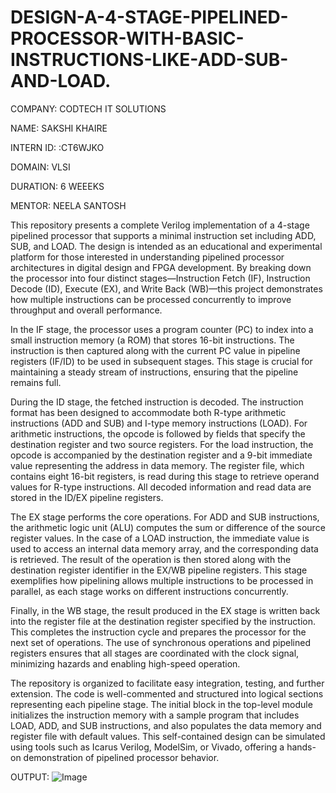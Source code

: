 # DESIGN-A-4-STAGE-PIPELINED-PROCESSOR-WITH-BASIC-INSTRUCTIONS-LIKE-ADD-SUB-AND-LOAD.
COMPANY: CODTECH IT SOLUTIONS

NAME: SAKSHI KHAIRE 

INTERN ID: :CT6WJKO

DOMAIN: VLSI

DURATION: 6 WEEEKS

MENTOR: NEELA SANTOSH

This repository presents a complete Verilog implementation of a 4-stage pipelined processor that supports a minimal instruction set including ADD, SUB, and LOAD. The design is intended as an educational and experimental platform for those interested in understanding pipelined processor architectures in digital design and FPGA development. By breaking down the processor into four distinct stages—Instruction Fetch (IF), Instruction Decode (ID), Execute (EX), and Write Back (WB)—this project demonstrates how multiple instructions can be processed concurrently to improve throughput and overall performance.

In the IF stage, the processor uses a program counter (PC) to index into a small instruction memory (a ROM) that stores 16-bit instructions. The instruction is then captured along with the current PC value in pipeline registers (IF/ID) to be used in subsequent stages. This stage is crucial for maintaining a steady stream of instructions, ensuring that the pipeline remains full.

During the ID stage, the fetched instruction is decoded. The instruction format has been designed to accommodate both R-type arithmetic instructions (ADD and SUB) and I-type memory instructions (LOAD). For arithmetic instructions, the opcode is followed by fields that specify the destination register and two source registers. For the load instruction, the opcode is accompanied by the destination register and a 9-bit immediate value representing the address in data memory. The register file, which contains eight 16-bit registers, is read during this stage to retrieve operand values for R-type instructions. All decoded information and read data are stored in the ID/EX pipeline registers.

The EX stage performs the core operations. For ADD and SUB instructions, the arithmetic logic unit (ALU) computes the sum or difference of the source register values. In the case of a LOAD instruction, the immediate value is used to access an internal data memory array, and the corresponding data is retrieved. The result of the operation is then stored along with the destination register identifier in the EX/WB pipeline registers. This stage exemplifies how pipelining allows multiple instructions to be processed in parallel, as each stage works on different instructions concurrently.

Finally, in the WB stage, the result produced in the EX stage is written back into the register file at the destination register specified by the instruction. This completes the instruction cycle and prepares the processor for the next set of operations. The use of synchronous operations and pipelined registers ensures that all stages are coordinated with the clock signal, minimizing hazards and enabling high-speed operation.

The repository is organized to facilitate easy integration, testing, and further extension. The code is well-commented and structured into logical sections representing each pipeline stage. The initial block in the top-level module initializes the instruction memory with a sample program that includes LOAD, ADD, and SUB instructions, and also populates the data memory and register file with default values. This self-contained design can be simulated using tools such as Icarus Verilog, ModelSim, or Vivado, offering a hands-on demonstration of pipelined processor behavior.


OUTPUT:
![Image](https://github.com/user-attachments/assets/4f06cab7-d749-4a7e-917d-30e29eb8e9d9)
